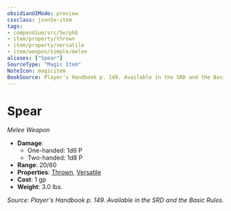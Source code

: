 ```yaml
---
obsidianUIMode: preview
cssclass: json5e-item
tags:
- compendium/src/5e/phb
- item/property/thrown
- item/property/versatile
- item/weapon/simple/melee
aliases: ["Spear"]
SourceType: "Magic Item"
NoteIcon: magicitem
BookSource: Player's Handbook p. 149. Available in the SRD and the Basic Rules.
---
```

# Spear
*Melee Weapon*  

- **Damage**:
  - One-handed: 1d6 P
  - Two-handed: 1d8 P
- **Range**: 20/60
- **Properties**: [Thrown](/2-Mechanics/CLI/rules/item-properties.md#Thrown), [Versatile](/2-Mechanics/CLI/rules/item-properties.md#Versatile)
- **Cost**: 1 gp
- **Weight**: 3.0 lbs.

*Source: Player's Handbook p. 149. Available in the SRD and the Basic Rules.*
